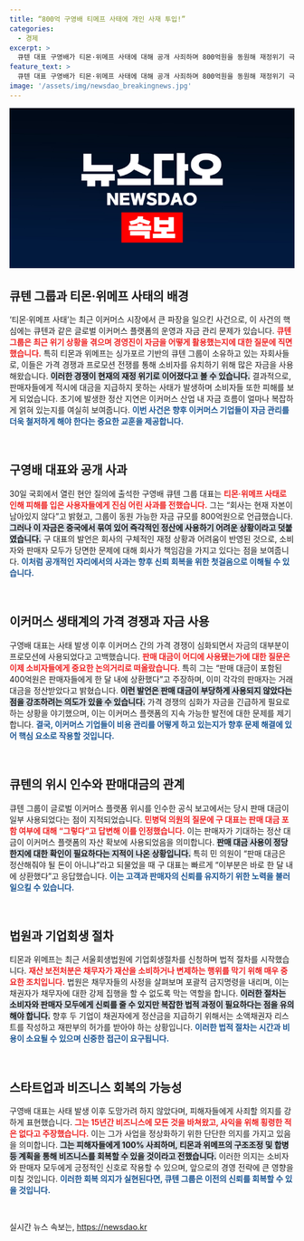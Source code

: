 ```yaml
---
title: “800억 구영배 티메프 사태에 개인 사재 투입!”
categories:
  - 경제
excerpt: >
  큐텐 대표 구영배가 티몬·위메프 사태에 대해 공개 사죄하며 800억원을 동원해 재정위기 극복 의지를 보였다. 그는 판매대금 일부가 위시 인수에 사용됐다며 책임을 통감하고, 구조조정 계획을 밝혔습니다. 소비자 피해 역시 거론되며 사건의 중대성이 부각되고 있습니다.
feature_text: >
  큐텐 대표 구영배가 티몬·위메프 사태에 대해 공개 사죄하며 800억원을 동원해 재정위기 극복 의지를 보였다. 그는 판매대금 일부가 위시 인수에 사용됐다며 책임을 통감하고, 구조조정 계획을 밝혔습니다. 소비자 피해 역시 거론되며 사건의 중대성이 부각되고 있습니다.
image: '/assets/img/newsdao_breakingnews.jpg'
---
```


<p><img src="/assets/img/newsdao_breakingnews.jpg" alt="ontimetimes 속보" /></p>

<h2 data-ke-size="size26">큐텐 그룹과 티몬·위메프 사태의 배경</h2>

<p data-ke-size="size16">‘티몬·위메프 사태’는 최근 이커머스 시장에서 큰 파장을 일으킨 사건으로, 이 사건의 핵심에는 큐텐과 같은 글로벌 이커머스 플랫폼의 운영과 자금 관리 문제가 있습니다. <b><span style="color: #ee2323;">큐텐 그룹은 최근 위기 상황을 겪으며 경영진이 자금을 어떻게 활용했는지에 대한 질문에 직면했습니다.</span></b> 특히 티몬과 위메프는 싱가포르 기반의 큐텐 그룹이 소유하고 있는 자회사들로, 이들은 가격 경쟁과 프로모션 전쟁를 통해 소비자를 유치하기 위해 많은 자금을 사용해왔습니다. <b><span style="background-color: #21538527;">이러한 경쟁이 현재의 재정 위기로 이어졌다고 볼 수 있습니다.</span></b> 결과적으로, 판매자들에게 적시에 대금을 지급하지 못하는 사태가 발생하며 소비자들 또한 피해를 보게 되었습니다. 초기에 발생한 정산 지연은 이커머스 산업 내 자금 흐름이 얼마나 복잡하게 얽혀 있는지를 여실히 보여줍니다. <b><span style="color: #1a5490;">이번 사건은 향후 이커머스 기업들이 자금 관리를 더욱 철저하게 해야 한다는 중요한 교훈을 제공합니다.</span></b></p>

<p data-ke-size="size16">&nbsp;</p>

<h2 data-ke-size="size26">구영배 대표와 공개 사과</h2>

<p data-ke-size="size16">30일 국회에서 열린 현안 질의에 출석한 구영배 큐텐 그룹 대표는 <b><span style="color: #ee2323;">티몬·위메프 사태로 인해 피해를 입은 사용자들에게 진심 어린 사과를 전했습니다.</span></b> 그는 “회사는 현재 자본이 남아있지 않다”고 밝혔고, 그룹이 동원 가능한 자금 규모를 800억원으로 언급했습니다. <b><span style="background-color: #21538527;">그러나 이 자금은 중국에서 묶여 있어 즉각적인 정산에 사용하기 어려운 상황이라고 덧붙였습니다.</span></b> 구 대표의 발언은 회사의 구체적인 재정 상황과 어려움이 반영된 것으로, 소비자와 판매자 모두가 당면한 문제에 대해 회사가 책임감을 가지고 있다는 점을 보여줍니다. <b><span style="color: #1a5490;">이처럼 공개적인 자리에서의 사과는 향후 신뢰 회복을 위한 첫걸음으로 이해될 수 있습니다.</span></b></p>

<p data-ke-size="size16">&nbsp;</p>

<h2 data-ke-size="size26">이커머스 생태계의 가격 경쟁과 자금 사용</h2>

<p data-ke-size="size16">구영배 대표는 사태 발생 이후 이커머스 간의 가격 경쟁이 심화되면서 자금의 대부분이 프로모션에 사용되었다고 고백했습니다. <b><span style="color: #ee2323;">판매 대금이 어디에 사용됐는가에 대한 질문은 이제 소비자들에게 중요한 논의거리로 떠올랐습니다.</span></b> 특히 그는 “판매 대금이 포함된 400억원은 판매자들에게 한 달 내에 상환했다”고 주장하며, 이미 각각의 판매자는 거래 대금을 정산받았다고 밝혔습니다. <b><span style="background-color: #21538527;">이런 발언은 판매 대금이 부당하게 사용되지 않았다는 점을 강조하려는 의도가 있을 수 있습니다.</span></b> 가격 경쟁의 심화가 자금을 긴급하게 필요로 하는 상황을 야기했으며, 이는 이커머스 플랫폼의 지속 가능한 발전에 대한 문제를 제기합니다. <b><span style="color: #1a5490;">결국, 이커머스 기업들이 비용 관리를 어떻게 하고 있는지가 향후 문제 해결에 있어 핵심 요소로 작용할 것입니다.</span></b></p>

<p data-ke-size="size16">&nbsp;</p>

<h2 data-ke-size="size26">큐텐의 위시 인수와 판매대금의 관계</h2>

<p data-ke-size="size16">큐텐 그룹이 글로벌 이커머스 플랫폼 위시를 인수한 공식 보고에서는 당시 판매 대금이 일부 사용되었다는 점이 지적되었습니다. <b><span style="color: #ee2323;">민병덕 의원의 질문에 구 대표는 판매 대금 포함 여부에 대해 “그렇다”고 답변해 이를 인정했습니다.</span></b> 이는 판매자가 기대하는 정산 대금이 이커머스 플랫폼의 자산 확보에 사용되었음을 의미합니다. <b><span style="background-color: #21538527;">판매 대금 사용이 정당한지에 대한 확인이 필요하다는 지적이 나온 상황입니다.</span></b> 특히 민 의원이 “판매 대금은 정산해줘야 될 돈이 아니냐”라고 되물었을 때 구 대표는 빠르게 “이부분은 바로 한 달 내에 상환했다”고 응답했습니다. <b><span style="color: #1a5490;">이는 고객과 판매자의 신뢰를 유지하기 위한 노력을 불러일으킬 수 있습니다.</span></b></p>

<p data-ke-size="size16">&nbsp;</p>

<h2 data-ke-size="size26">법원과 기업회생 절차</h2>

<p data-ke-size="size16">티몬과 위메프는 최근 서울회생법원에 기업회생절차를 신청하며 법적 절차를 시작했습니다. <b><span style="color: #ee2323;">재산 보전처분은 채무자가 재산을 소비하거나 변제하는 행위를 막기 위해 매우 중요한 조치입니다.</span></b> 법원은 채무자들의 사정을 살펴보며 포괄적 금지명령을 내리며, 이는 채권자가 채무자에 대한 강제 집행을 할 수 없도록 막는 역할을 합니다. <b><span style="background-color: #21538527;">이러한 절차는 소비자와 판매자 모두에게 신뢰를 줄 수 있지만 복잡한 법적 과정이 필요하다는 점을 유의해야 합니다.</span></b> 향후 두 기업이 채권자에게 정산금을 지급하기 위해서는 소액채권자 리스트를 작성하고 재판부의 허가를 받아야 하는 상황입니다. <b><span style="color: #1a5490;">이러한 법적 절차는 시간과 비용이 소요될 수 있으며 신중한 접근이 요구됩니다.</span></b></p>

<p data-ke-size="size16">&nbsp;</p>

<h2 data-ke-size="size26">스타트업과 비즈니스 회복의 가능성</h2>

<p data-ke-size="size16">구영배 대표는 사태 발생 이후 도망가려 하지 않았다며, 피해자들에게 사죄할 의지를 강하게 표현했습니다. <b><span style="color: #ee2323;">그는 15년간 비즈니스에 모든 것을 바쳐왔고, 사익을 위해 횡령한 적은 없다고 주장했습니다.</span></b> 이는 그가 사업을 정상화하기 위한 단단한 의지를 가지고 있음을 의미합니다. <b><span style="background-color: #21538527;">그는 피해자들에게 100% 사죄하며, 티몬과 위메프의 구조조정 및 합병 등 계획을 통해 비즈니스를 회복할 수 있을 것이라고 전했습니다.</span></b> 이러한 의지는 소비자와 판매자 모두에게 긍정적인 신호로 작용할 수 있으며, 앞으로의 경영 전략에 큰 영향을 미칠 것입니다. <b><span style="color: #1a5490;">이러한 회복 의지가 실현된다면, 큐텐 그룹은 이전의 신뢰를 회복할 수 있을 것입니다.</span></b></p>

<p data-ke-size="size16">&nbsp;</p>
실시간 뉴스 속보는, <a href="https://newsdao.kr" rel="dofollow">https://newsdao.kr</a>


